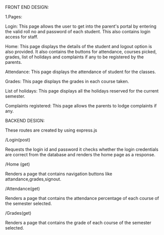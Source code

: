 
FRONT END DESIGN: 

1.Pages: 

  Login: This page allows the user to get into the parent's portal by entering the valid roll no and password of each student. This also contains login access for staff. 
  
  Home: This page displays the details of the student and logout option is also provided. It also contains the buttons for attendance, courses picked, grades, list of holidays and complaints if any to be registered by the parents. 

 Attendance: This page displays the attendance of student for the classes. 
 
 Grades: This page displays the grades in each course taken. 

 List of holidays: This page displays all the holidays reserved for the current semester. 

Complaints registered: This page allows the parents to lodge complaints if any. 



BACKEND DESIGN:

These routes are created by using express.js 

/Login(post) 

Requests the login id and password it checks whether the login credentials are correct from the database and renders the home page as a response. 

 

/Home (get) 

Renders a page that contains navigation buttons like attandance,grades,signout. 

 

/Attendance(get) 

Renders a page that contains the attendance  percentage of each course of the semester selected. 

 

/Grades(get) 

Renders a page that contains the grade of each course of the semester selected. 
